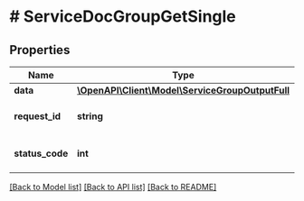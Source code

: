 # # ServiceDocGroupGetSingle

## Properties

Name | Type | Description | Notes
------------ | ------------- | ------------- | -------------
**data** | [**\OpenAPI\Client\Model\ServiceGroupOutputFull**](ServiceGroupOutputFull.md) |  | [optional]
**request_id** | **string** | Unique id for each request | [optional]
**status_code** | **int** | HTTP response status code | [optional]

[[Back to Model list]](../../README.md#models) [[Back to API list]](../../README.md#endpoints) [[Back to README]](../../README.md)
